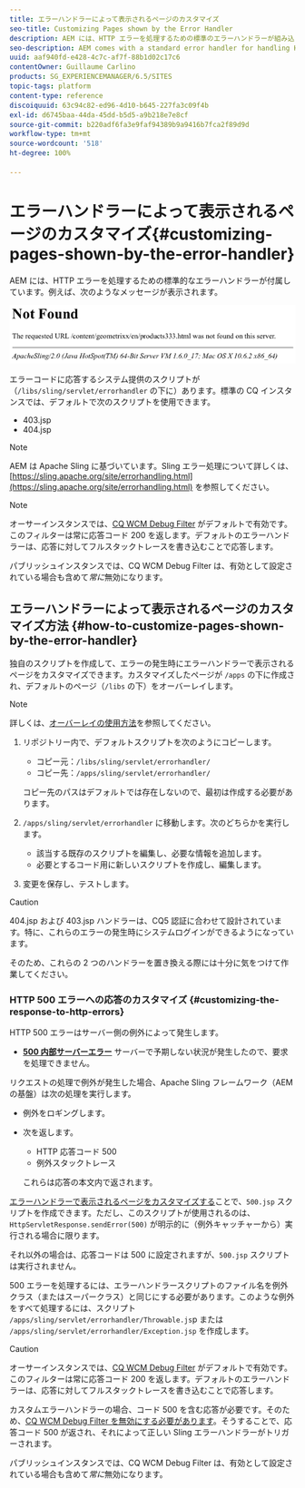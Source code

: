 ```yaml
---
title: エラーハンドラーによって表示されるページのカスタマイズ
seo-title: Customizing Pages shown by the Error Handler
description: AEM には、HTTP エラーを処理するための標準のエラーハンドラーが組み込まれています
seo-description: AEM comes with a standard error handler for handling HTTP errors
uuid: aaf940fd-e428-4c7c-af7f-88b1d02c17c6
contentOwner: Guillaume Carlino
products: SG_EXPERIENCEMANAGER/6.5/SITES
topic-tags: platform
content-type: reference
discoiquuid: 63c94c82-ed96-4d10-b645-227fa3c09f4b
exl-id: d6745baa-44da-45dd-b5d5-a9b218e7e8cf
source-git-commit: b220adf6fa3e9faf94389b9a9416b7fca2f89d9d
workflow-type: tm+mt
source-wordcount: '518'
ht-degree: 100%

---
```


# エラーハンドラーによって表示されるページのカスタマイズ{#customizing-pages-shown-by-the-error-handler}

AEM には、HTTP エラーを処理するための標準的なエラーハンドラーが付属しています。例えば、次のようなメッセージが表示されます。

![chlimage_1-67](assets/chlimage_1-67a.png)

エラーコードに応答するシステム提供のスクリプトが（`/libs/sling/servlet/errorhandler` の下に）あります。標準の CQ インスタンスでは、デフォルトで次のスクリプトを使用できます。

* 403.jsp
* 404.jsp

>[!NOTE]
>
>AEM は Apache Sling に基づいています。Sling エラー処理について詳しくは、[https://sling.apache.org/site/errorhandling.html](https://sling.apache.org/site/errorhandling.html) を参照してください。

>[!NOTE]
>
>オーサーインスタンスでは、[CQ WCM Debug Filter](/help/sites-deploying/osgi-configuration-settings.md) がデフォルトで有効です。このフィルターは常に応答コード 200 を返します。デフォルトのエラーハンドラーは、応答に対してフルスタックトレースを書き込むことで応答します。
>
>パブリッシュインスタンスでは、CQ WCM Debug Filter は、有効として設定されている場合も含めて&#x200B;*常に*&#x200B;無効になります。

## エラーハンドラーによって表示されるページのカスタマイズ方法 {#how-to-customize-pages-shown-by-the-error-handler}

独自のスクリプトを作成して、エラーの発生時にエラーハンドラーで表示されるページをカスタマイズできます。カスタマイズしたページが `/apps` の下に作成され、デフォルトのページ（`/libs` の下）をオーバーレイします。

>[!NOTE]
>
>詳しくは、[オーバーレイの使用方法](/help/sites-developing/overlays.md)を参照してください。

1. リポジトリー内で、デフォルトスクリプトを次のようにコピーします。

   * コピー元：`/libs/sling/servlet/errorhandler/`
   * コピー先：`/apps/sling/servlet/errorhandler/`

   コピー先のパスはデフォルトでは存在しないので、最初は作成する必要があります。

1. `/apps/sling/servlet/errorhandler` に移動します。次のどちらかを実行します。

   * 該当する既存のスクリプトを編集し、必要な情報を追加します。
   * 必要とするコード用に新しいスクリプトを作成し、編集します。

1. 変更を保存し、テストします。

>[!CAUTION]
>
>404.jsp および 403.jsp ハンドラーは、CQ5 認証に合わせて設計されています。特に、これらのエラーの発生時にシステムログインができるようになっています。
>
>そのため、これらの 2 つのハンドラーを置き換える際には十分に気をつけて作業してください。

### HTTP 500 エラーへの応答のカスタマイズ {#customizing-the-response-to-http-errors}

HTTP 500 エラーはサーバー側の例外によって発生します。

* **[500 内部サーバーエラー](https://www.w3.org/Protocols/rfc2616/rfc2616-sec10.html)**
サーバーで予期しない状況が発生したので、要求を処理できません。

リクエストの処理で例外が発生した場合、Apache Sling フレームワーク（AEM の基盤）は次の処理を実行します。

* 例外をロギングします。
* 次を返します。

   * HTTP 応答コード 500
   * 例外スタックトレース

   これらは応答の本文内で返されます。

[エラーハンドラーで表示されるページをカスタマイズする](#how-to-customize-pages-shown-by-the-error-handler)ことで、`500.jsp` スクリプトを作成できます。ただし、このスクリプトが使用されるのは、`HttpServletResponse.sendError(500)` が明示的に（例外キャッチャーから）実行される場合に限ります。

それ以外の場合は、応答コードは 500 に設定されますが、`500.jsp` スクリプトは実行されません。

500 エラーを処理するには、エラーハンドラースクリプトのファイル名を例外クラス（またはスーパークラス）と同じにする必要があります。このような例外をすべて処理するには、スクリプト `/apps/sling/servlet/errorhandler/Throwable.js`p または `/apps/sling/servlet/errorhandler/Exception.jsp` を作成します。

>[!CAUTION]
>
>オーサーインスタンスでは、[CQ WCM Debug Filter](/help/sites-deploying/osgi-configuration-settings.md) がデフォルトで有効です。このフィルターは常に応答コード 200 を返します。デフォルトのエラーハンドラーは、応答に対してフルスタックトレースを書き込むことで応答します。
>
>カスタムエラーハンドラーの場合、コード 500 を含む応答が必要です。そのため、[CQ WCM Debug Filter を無効にする必要があります](/help/sites-deploying/osgi-configuration-settings.md)。そうすることで、応答コード 500 が返され、それによって正しい Sling エラーハンドラーがトリガーされます。
>
>パブリッシュインスタンスでは、CQ WCM Debug Filter は、有効として設定されている場合も含めて&#x200B;*常に*&#x200B;無効になります。
